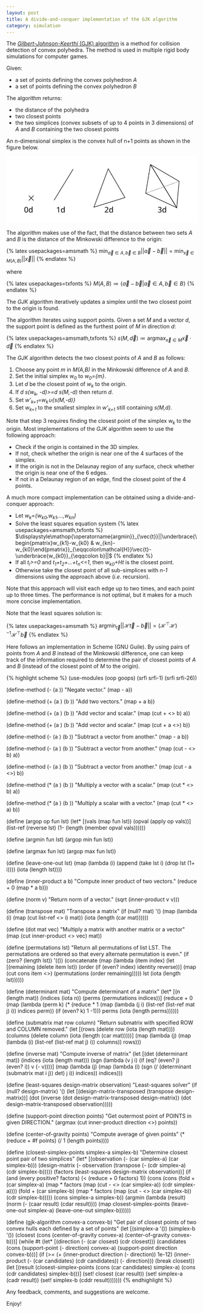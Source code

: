 ```yaml
---
layout: post
title: A divide-and-conquer implementation of the GJK algorithm
category: simulation
---
```


The [*Gilbert-Johnson-Keerthi* (GJK) algorithm][1] is a method for collision detection of convex polyhedra.
The method is used in multiple rigid body simulations for computer games.

Given:

* a set of points defining the convex polyhedron *A*
* a set of points defining the convex polyhedron *B*

The algorithm returns:

* the distance of the polyhedra
* two closest points
* the two simplices (convex subsets of up to 4 points in 3 dimensions) of *A* and *B* containing the two closest points

An n-dimensional simplex is the convex hull of n+1 points as shown in the figure below.

![n-dimensional simplices for different values of n](/pics/simplices.svg)

The algorithm makes use of the fact, that the distance between two sets *A* and *B* is the distance of the Minkowski difference to the origin:

{% latex usepackages=amsmath %}
$\displaystyle\mathop{\operatorname{min}}_{\vec{a}\in A, \vec{b}\in B}||\vec{a}-\vec{b}||=\mathop{\operatorname{min}}_{\vec{x}\in M(A, B)}||\vec{x}||$
{% endlatex %}

where

{% latex usepackages=txfonts %}
$M(A, B)\coloneqq\{\vec{a}-\vec{b}|\vec{a}\in A, \vec{b}\in B\}$
{% endlatex %}

The *GJK* algorithm iteratively updates a simplex until the two closest point to the origin is found.

The algorithm iterates using support points.
Given a set *M* and a vector *d*, the support point is defined as the furthest point of *M* in direction *d*:

{% latex usepackages=amsmath,txfonts %}
$s(M,\vec{d})\coloneqq\displaystyle\mathop{\operatorname{argmax}}_{\vec{x}\in M}\vec{x}\cdot\vec{d}$
{% endlatex %}

The *GJK* algorithm detects the two closest points of *A* and *B* as follows:

1. Choose any point *m* in *M(A,B)* in the Minkowski difference of *A* and *B*.
1. Set the initial simplex *w<sub>0</sub>* to *w<sub>0</sub>={m}*.
1. Let *d* be the closest point of *w<sub>k</sub>* to the origin.
1. If *d s(w<sub>k</sub>, -d)>=d s(M,-d)* then return *d*.
1. Set *w'<sub>k+1</sub>=w<sub>k</sub>∪{s(M,-d)}*
1. Set *w<sub>k+1</sub>* to the smallest simplex in *w'<sub>k+1</sub>* still containing *s(M,d)*.

Note that step 3 requires finding the closest point of the simplex *w<sub>k</sub>* to the origin.
Most implementations of the *GJK* algorithm seem to use the following approach:

* Check if the origin is contained in the 3D simplex.
* If not, check whether the origin is near one of the 4 surfaces of the simplex.
* If the origin is not in the Delaunay region of any surface, check whether the origin is near one of the 6 edges.
* If not in a Delaunay region of an edge, find the closest point of the 4 points.

A much more compact implementation can be obtained using a divide-and-conquer approach:

* Let *w<sub>k</sub>={w<sub>k0</sub>,w<sub>k1</sub>,...,w<sub>kn</sub>}*
* Solve the least squares equation system
{% latex usepackages=amsmath,txfonts %}
$\displaystyle\mathop{\operatorname{argmin}}_{\vec{t}}||\underbrace{\begin{pmatrix}w_{k1}-w_{k0} & w_{kn}-w_{k0}\end{pmatrix}}_{\eqqcolon\mathcal{H}}\vec{t}-\underbrace{w_{k0}}_{\eqqcolon b}||$
{% endlatex %}
* If all *t<sub>i</sub>>=0* and *t<sub>1</sub>+t<sub>2</sub>+...+t<sub>n</sub><=1*, then *w<sub>k0</sub>+Ht* is the closest point.
* Otherwise take the closest point of all sub-simplices with *n-1* dimensions using the approach above (*i.e.* recursion).

Note that this approach will visit each edge up to two times, and each point up to three times.
The performance is not optimal, but it makes for a much more concise implementation.

Note that the least squares solution is:

{% latex usepackages=amsmath %}
$\displaystyle\mathop{\operatorname{argmin}}_{\vec{t}}||\mathcal{H}\vec{t}-\vec{b}||=(\mathcal{H}^\top\mathcal{H})^{-1}\mathcal{H}^\top\vec{b}$
{% endlatex %}

Here follows an implementation in Scheme (GNU Guile).
By using pairs of points from *A* and *B* instead of the Minkowski difference, one can keep track of the information required to determine the pair of closest points of *A* and *B* (instead of the closest point of *M* to the origin).

{% highlight scheme %}
(use-modules (oop goops) (srfi srfi-1) (srfi srfi-26))

(define-method (- (a <list>))
  "Negate vector."
  (map - a))

(define-method (+ (a <list>) (b <list>))
  "Add two vectors."
  (map + a b))

(define-method (+ (a <list>) (b <real>))
  "Add vector and scalar."
  (map (cut + <> b) a))

(define-method (+ (a <real>) (b <list>))
  "Add vector and scalar."
  (map (cut + a <>) b))

(define-method (- (a <list>) (b <list>))
  "Subtract a vector from another."
  (map - a b))

(define-method (- (a <list>) (b <real>))
  "Subtract a vector from another."
  (map (cut - <> b) a))

(define-method (- (a <real>) (b <list>))
  "Subtract a vector from another."
  (map (cut - a <>) b))

(define-method (* (a <list>) (b <number>))
  "Multiply a vector with a scalar."
  (map (cut * <> b) a))

(define-method (* (a <number>) (b <list>))
  "Multiply a scalar with a vector."
  (map (cut * <> a) b))

(define (argop op fun lst)
  (let* [(vals  (map fun lst))
         (opval (apply op vals))]
    (list-ref (reverse lst) (1- (length (member opval vals))))))

(define (argmin fun lst) (argop min fun lst))

(define (argmax fun lst) (argop max fun lst))

(define (leave-one-out lst)
  (map (lambda (i) (append (take lst i) (drop lst (1+ i)))) (iota (length lst))))

(define (inner-product a b)
  "Compute inner product of two vectors."
  (reduce + 0 (map * a b)))

(define (norm v)
  "Return norm of a vector."
  (sqrt (inner-product v v)))

(define (transpose mat)
  "Transpose a matrix"
  (if (null? mat)
    '()
    (map (lambda (i) (map (cut list-ref <> i) mat)) (iota (length (car mat))))))

(define (dot mat vec)
  "Multiply a matrix with another matrix or a vector"
  (map (cut inner-product <> vec) mat))

(define (permutations lst)
  "Return all permutations of list LST. The permutations are ordered so that every alternate permutation is even."
  (if (zero? (length lst))
    '(())
    (concatenate
      (map
        (lambda (item index)
          (let [(remaining (delete item lst))
                (order     (if (even? index) identity reverse))]
            (map (cut cons item <>) (permutations (order remaining)))))
        lst
        (iota (length lst))))))

(define (determinant mat)
  "Compute determinant of a matrix"
  (let* [(n       (length mat))
         (indices (iota n))
         (perms   (permutations indices))]
    (reduce + 0
      (map
        (lambda (perm k)
          (* (reduce * 1 (map (lambda (j i) (list-ref (list-ref mat j) i))
                              indices perm))
             (if (even? k) 1 -1)))
         perms
         (iota (length perms))))))

(define (submatrix mat row column)
  "Return submatrix with specified ROW and COLUMN removed."
  (let [(rows    (delete row    (iota (length mat))))
        (columns (delete column (iota (length (car mat)))))]
    (map (lambda (j) (map (lambda (i) (list-ref (list-ref mat j) i)) columns)) rows)))

(define (inverse mat)
  "Compute inverse of matrix"
  (let [(det     (determinant mat))
        (indices (iota (length mat)))
        (sgn     (lambda (v j i) (if (eq? (even? j) (even? i)) v (- v))))]
    (map (lambda (j)
           (map (lambda (i) (sgn (/ (determinant (submatrix mat i j)) det) j i))
                indices))
         indices)))


(define (least-squares design-matrix observation)
  "Least-squares solver"
  (if (null? design-matrix)
    '()
    (let [(design-matrix-transposed (transpose design-matrix))]
      (dot (inverse (dot design-matrix-transposed design-matrix))
           (dot design-matrix-transposed observation)))))

(define (support-point direction points)
  "Get outermost point of POINTS in given DIRECTION."
  (argmax (cut inner-product direction <>) points))

(define (center-of-gravity points)
  "Compute average of given points"
  (* (reduce + #f points) (/ 1 (length points))))

(define (closest-simplex-points simplex-a simplex-b)
  "Determine closest point pair of two simplices"
  (let* [(observation   (- (car simplex-a) (car simplex-b)))
         (design-matrix (- observation (transpose (- (cdr simplex-a)
                                                     (cdr simplex-b)))))
         (factors       (least-squares design-matrix observation))]
      (if (and (every positive? factors) (< (reduce + 0 factors) 1))
        (cons (cons (fold + (car simplex-a)
                          (map * factors
                               (map (cut - <> (car simplex-a)) (cdr simplex-a))))
                    (fold + (car simplex-b)
                          (map * factors
                               (map (cut - <> (car simplex-b)) (cdr simplex-b)))))
              (cons simplex-a simplex-b))
        (argmin (lambda (result) (norm (- (caar result) (cdar result))))
                (map closest-simplex-points
                     (leave-one-out simplex-a)
                     (leave-one-out simplex-b))))))

(define (gjk-algorithm convex-a convex-b)
  "Get pair of closest points of two convex hulls each defined by a set of points"
  (let [(simplex-a '())
        (simplex-b '())
        (closest (cons (center-of-gravity convex-a) (center-of-gravity convex-b)))]
    (while #t
      (let* [(direction  (- (car closest) (cdr closest)))
             (candidates (cons (support-point (- direction) convex-a)
                               (support-point direction convex-b)))]
        (if (>= (+ (inner-product direction (- direction)) 1e-12)
                (inner-product (- (car candidates) (cdr candidates)) (- direction)))
          (break closest))
        (let [(result (closest-simplex-points (cons (car candidates) simplex-a)
                                              (cons (cdr candidates) simplex-b)))]
          (set! closest (car result))
          (set! simplex-a (cadr result))
          (set! simplex-b (cddr result)))))))
{% endhighlight %}

Any feedback, comments, and suggestions are welcome.

Enjoy!

[1]: https://en.wikipedia.org/wiki/Gilbert%E2%80%93Johnson%E2%80%93Keerthi_distance_algorithm
